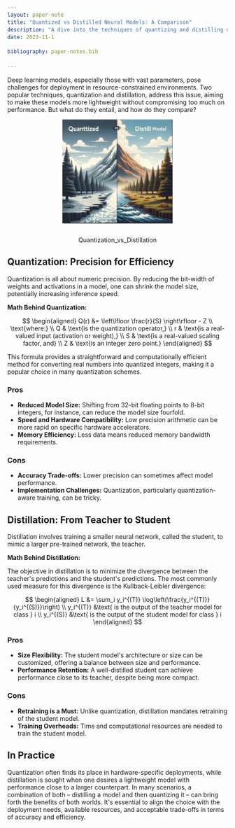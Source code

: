 ```yaml
---
layout: paper-note
title: "Quantized vs Distilled Neural Models: A Comparison"
description: "A dive into the techniques of quantizing and distilling deep learning models: What are they and how do they differ?"
date: 2023-11-1

bibliography: paper-notes.bib

---
```


Deep learning models, especially those with vast parameters, pose challenges for deployment in resource-constrained environments. Two popular techniques, quantization and distillation, address this issue, aiming to make these models more lightweight without compromising too much on performance. But what do they entail, and how do they compare?

<div class="l-page" style="text-align:center;">
  <img src="https://raw.githubusercontent.com/aadityaura/aadityaura.github.io/master/assets/img/Quantization.png" width="50%" style="margin-bottom: 12px; background-color: white;">
  <p style="text-align:center;">Quantization_vs_Distillation</p>
</div>


## Quantization: Precision for Efficiency

Quantization is all about numeric precision. By reducing the bit-width of weights and activations in a model, one can shrink the model size, potentially increasing inference speed.

**Math Behind Quantization:**

$$
\begin{aligned}
Q(r) &= \left\lfloor \frac{r}{S} \right\rfloor - Z \\
\text{where:} \\
Q & \text{is the quantization operator,} \\
r & \text{is a real-valued input (activation or weight),} \\
S & \text{is a real-valued scaling factor, and} \\
Z & \text{is an integer zero point.}
\end{aligned}
$$

This formula provides a straightforward and computationally efficient method for converting real numbers into quantized integers, making it a popular choice in many quantization schemes.

### Pros
- **Reduced Model Size:** Shifting from 32-bit floating points to 8-bit integers, for instance, can reduce the model size fourfold.
- **Speed and Hardware Compatibility:** Low precision arithmetic can be more rapid on specific hardware accelerators.
- **Memory Efficiency:** Less data means reduced memory bandwidth requirements.

### Cons
- **Accuracy Trade-offs:** Lower precision can sometimes affect model performance.
- **Implementation Challenges:** Quantization, particularly quantization-aware training, can be tricky.

## Distillation: From Teacher to Student

Distillation involves training a smaller neural network, called the student, to mimic a larger pre-trained network, the teacher.

**Math Behind Distillation:**

The objective in distillation is to minimize the divergence between the teacher's predictions and the student's predictions. The most commonly used measure for this divergence is the Kullback-Leibler divergence:

$$
\begin{aligned}
L &= \sum_i y_i^{(T)} \log\left(\frac{y_i^{(T)}}{y_i^{(S)}}\right) \\
y_i^{(T)} &\text{ is the output of the teacher model for class } i \\
y_i^{(S)} &\text{ is the output of the student model for class } i
\end{aligned}
$$

### Pros
- **Size Flexibility:** The student model's architecture or size can be customized, offering a balance between size and performance.
- **Performance Retention:** A well-distilled student can achieve performance close to its teacher, despite being more compact.

### Cons
- **Retraining is a Must:** Unlike quantization, distillation mandates retraining of the student model.
- **Training Overheads:** Time and computational resources are needed to train the student model.

## In Practice

Quantization often finds its place in hardware-specific deployments, while distillation is sought when one desires a lightweight model with performance close to a larger counterpart. In many scenarios, a combination of both – distilling a model and then quantizing it – can bring forth the benefits of both worlds. It's essential to align the choice with the deployment needs, available resources, and acceptable trade-offs in terms of accuracy and efficiency.
